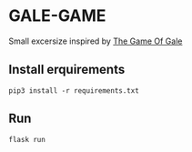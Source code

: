 # GALE-GAME #
Small excersize inspired by [The Game Of Gale](http://kruzno.com/gameofgale.html)

## Install erquirements
```
pip3 install -r requirements.txt
```

## Run
```
flask run
```
